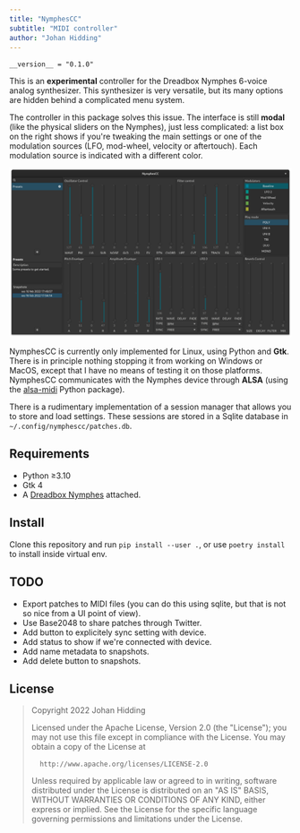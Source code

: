 ```yaml
---
title: "NymphesCC"
subtitle: "MIDI controller"
author: "Johan Hidding"
---
```


``` {.python file=nymphescc/__init__.py}
__version__ = "0.1.0"
```

This is an **experimental** controller for the Dreadbox Nymphes 6-voice analog synthesizer. This synthesizer is very versatile, but its many options are hidden behind a complicated menu system.

The controller in this package solves this issue. The interface is still **modal** (like the physical sliders on the Nymphes), just less complicated: a list box on the right shows if you're tweaking the main settings or one of the modulation sources (LFO, mod-wheel, velocity or aftertouch). Each modulation source is indicated with a different color.

![Screenshot](fig/screenshot.png)

NymphesCC is currently only implemented for Linux, using Python and **Gtk**. There is in principle nothing stopping it from working on Windows or MacOS, except that I have no means of testing it on those platforms. NymphesCC communicates with the Nymphes device through **ALSA** (using the [alsa-midi](https://github.com/Jajcus/python-alsa-midi.git) Python package).

There is a rudimentary implementation of a session manager that allows you to store and load settings. These sessions are stored in a Sqlite database in `~/.config/nymphescc/patches.db`.

## Requirements

- Python &ge;3.10
- Gtk 4
- A [Dreadbox Nymphes](https://www.dreadbox-fx.com/nymphes/) attached.

## Install
Clone this repository and run `pip install --user .`, or use `poetry install` to install inside virtual env.

## TODO

- Export patches to MIDI files (you can do this using sqlite, but that is not so nice from a UI point of view).
- Use Base2048 to share patches through Twitter.
- Add button to explicitely sync setting with device.
- Add status to show if we're connected with device.
- Add name metadata to snapshots.
- Add delete button to snapshots.

## License
>   Copyright 2022 Johan Hidding
>
>   Licensed under the Apache License, Version 2.0 (the "License");
>   you may not use this file except in compliance with the License.
>   You may obtain a copy of the License at
>
>       http://www.apache.org/licenses/LICENSE-2.0
>
>   Unless required by applicable law or agreed to in writing, software
>   distributed under the License is distributed on an "AS IS" BASIS,
>   WITHOUT WARRANTIES OR CONDITIONS OF ANY KIND, either express or implied.
>   See the License for the specific language governing permissions and
>   limitations under the License.
